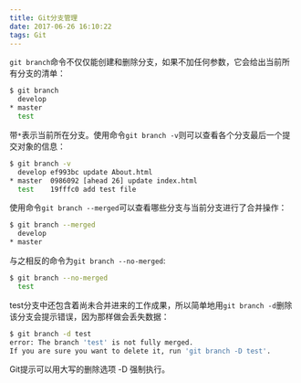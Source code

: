 ```yaml
---
title: Git分支管理
date: 2017-06-26 16:10:22
tags: Git
---
```

`git branch`命令不仅仅能创建和删除分支，如果不加任何参数，它会给出当前所有分支的清单：
```bash
$ git branch
  develop
* master
  test
```
带`*`表示当前所在分支。使用命令`git branch -v`则可以查看各个分支最后一个提交对象的信息：
```bash
$ git branch -v
  develop ef993bc update About.html
* master  0986092 [ahead 26] update index.html
  test    19fffc0 add test file
```
<!--more-->
使用命令`git branch --merged`可以查看哪些分支与当前分支进行了合并操作：
```bash
$ git branch --merged
  develop
* master
```
与之相反的命令为`git branch --no-merged`:
```bash
$ git branch --no-merged
  test
```
test分支中还包含着尚未合并进来的工作成果，所以简单地用`git branch -d`删除该分支会提示错误，因为那样做会丢失数据：
```bash
$ git branch -d test
error: The branch 'test' is not fully merged.
If you are sure you want to delete it, run 'git branch -D test'.
```
Git提示可以用大写的删除选项 -D 强制执行。

